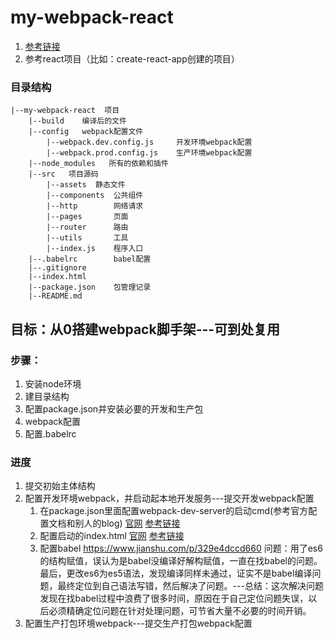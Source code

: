 # my-webpack-react
1. [参考链接](https://blog.csdn.net/pcaxb/article/details/82014500)
2. 参考react项目（比如：create-react-app创建的项目）

### 目录结构
```
|--my-webpack-react  项目
    |--build    编译后的文件
    |--config   webpack配置文件
        |--webpack.dev.config.js     开发环境webpack配置
        |--webpack.prod.config.js    生产环境webpack配置
    |--node_modules   所有的依赖和插件
    |--src   项目源码
        |--assets  静态文件
        |--components  公共组件
        |--http        网络请求
        |--pages       页面
        |--router      路由
        |--utils       工具
        |--index.js    程序入口
    |--.babelrc        babel配置
    |--.gitignore
    |--index.html  
    |--package.json    包管理记录
    |--README.md
```    

## 目标：从0搭建webpack脚手架---可到处复用

### 步骤：
1. 安装node环境
2. 建目录结构
3. 配置package.json并安装必要的开发和生产包
4. webpack配置
5. 配置.babelrc

### 进度
1. 提交初始主体结构
2. 配置开发环境webpack，并启动起本地开发服务---提交开发webpack配置
    1. 在package.json里面配置webpack-dev-server的启动cmd(参考官方配置文档和别人的blog)
        [官网](https://www.webpackjs.com/configuration/dev-server/#devserver)
        [参考链接](https://segmentfault.com/a/1190000006670084)
    2. 配置启动的index.html
        [官网](https://www.webpackjs.com/plugins/html-webpack-plugin/)
        [参考链接](https://segmentfault.com/a/1190000013883242)
    3. 配置babel
        https://www.jianshu.com/p/329e4dccd660
    问题：用了es6的结构赋值，误认为是babel没编译好解构赋值，一直在找babel的问题。最后，更改es6为es5语法，发现编译同样未通过，证实不是babel编译问题，最终定位到自己语法写错，然后解决了问题。---总结：这次解决问题发现在找babel过程中浪费了很多时间，原因在于自己定位问题失误，以后必须精确定位问题在针对处理问题，可节省大量不必要的时间开销。
3. 配置生产打包环境webpack---提交生产打包webpack配置
